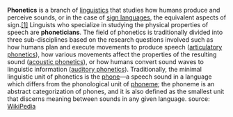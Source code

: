 **Phonetics** is a branch of [linguistics](https://en.wikipedia.org/wiki/Linguistics "Linguistics") that studies how humans produce and perceive sounds, or in the case of [sign languages](https://en.wikipedia.org/wiki/Sign_language "Sign language"), the equivalent aspects of sign.[[1]](https://en.wikipedia.org/wiki/Phonetics#cite_note-FOOTNOTEO'Grady200515-1) Linguists who specialize in studying the physical properties of speech are **phoneticians**. The field of phonetics is traditionally divided into three sub-disciplines based on the research questions involved such as how humans plan and execute movements to produce speech ([articulatory phonetics](https://en.wikipedia.org/wiki/Articulatory_phonetics "Articulatory phonetics")), how various movements affect the properties of the resulting sound ([acoustic phonetics](https://en.wikipedia.org/wiki/Acoustic_phonetics "Acoustic phonetics")), or how humans convert sound waves to linguistic information ([auditory phonetics](https://en.wikipedia.org/wiki/Auditory_phonetics "Auditory phonetics")). Traditionally, the minimal linguistic unit of phonetics is the [phone](https://en.wikipedia.org/wiki/Phone_(phonetics) "Phone (phonetics)")—a speech sound in a language which differs from the phonological unit of [phoneme](https://en.wikipedia.org/wiki/Phoneme "Phoneme"); the phoneme is an abstract categorization of phones, and it is also defined as the smallest unit that discerns meaning between sounds in any given language.
source: [WikiPedia](https://en.wikipedia.org/wiki/Phonetics)